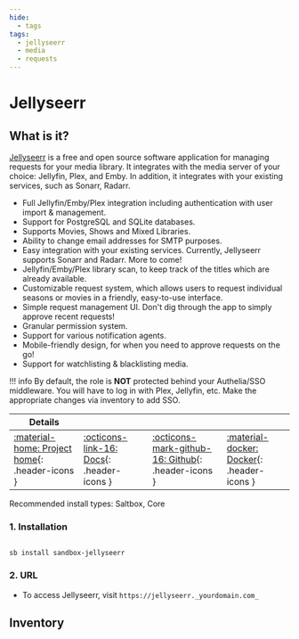```yaml
---
hide:
  - tags
tags:
  - jellyseerr
  - media
  - requests
---
```


# Jellyseerr

## What is it?

[Jellyseerr](https://docs.jellyseerr.dev/) is a free and open source software application for managing requests for your media library. It integrates with the media server of your choice: Jellyfin, Plex, and Emby. In addition, it integrates with your existing services, such as Sonarr, Radarr.

- Full Jellyfin/Emby/Plex integration including authentication with user import & management.
- Support for PostgreSQL and SQLite databases.
- Supports Movies, Shows and Mixed Libraries.
- Ability to change email addresses for SMTP purposes.
- Easy integration with your existing services. Currently, Jellyseerr supports Sonarr and Radarr. More to come!
- Jellyfin/Emby/Plex library scan, to keep track of the titles which are already available.
- Customizable request system, which allows users to request individual seasons or movies in a friendly, easy-to-use interface.
- Simple request management UI. Don't dig through the app to simply approve recent requests!
- Granular permission system.
- Support for various notification agents.
- Mobile-friendly design, for when you need to approve requests on the go!
- Support for watchlisting & blacklisting media.

!!! info
    By default, the role is **NOT** protected behind your Authelia/SSO middleware. You will have to log in with Plex, Jellyfin, etc. Make the appropriate changes via inventory to add SSO.

| Details     |             |             |             |
|-------------|-------------|-------------|-------------|
| [:material-home: Project home](https://docs.jellyseerr.dev/){: .header-icons } | [:octicons-link-16: Docs](https://docs.jellyseerr.dev/){: .header-icons } | [:octicons-mark-github-16: Github](https://github.com/ajnart/Jellyseer){: .header-icons } | [:material-docker: Docker](https://hub.docker.com/r/fallenbagel/jellyseerr){: .header-icons }|

Recommended install types: Saltbox, Core

### 1. Installation

``` shell

sb install sandbox-jellyseerr

```

### 2. URL

- To access Jellyseerr, visit `https://jellyseerr._yourdomain.com_`

## Inventory
<!-- BEGIN SALTBOX MANAGED VARIABLES SECTION -->
<!-- END SALTBOX MANAGED VARIABLES SECTION -->
